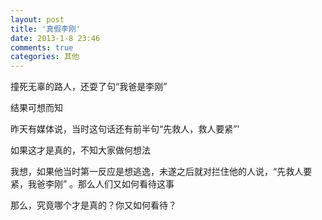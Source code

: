 ```yaml
---
layout: post
title: '真假李刚'
date: 2013-1-8 23:46
comments: true
categories: 其他
---
```

撞死无辜的路人，还耍了句“我爸是李刚”

结果可想而知

昨天有媒体说，当时这句话还有前半句“先救人，救人要紧”'

如果这才是真的，不知大家做何想法

我想，如果他当时第一反应是想逃逸，未遂之后就对拦住他的人说，“先救人要紧，我爸李刚” 。那么人们又如何看待这事

那么，究竟哪个才是真的？你又如何看待？
